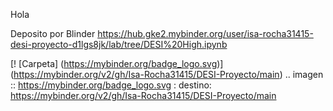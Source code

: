 
Hola 

Deposito por Blinder
https://hub.gke2.mybinder.org/user/isa-rocha31415-desi-proyecto-d1lgs8jk/lab/tree/DESI%20High.ipynb

[! [Carpeta] (https://mybinder.org/badge_logo.svg)] (https://mybinder.org/v2/gh/Isa-Rocha31415/DESI-Proyecto/main)
.. imagen :: https://mybinder.org/badge_logo.svg
 : destino: https://mybinder.org/v2/gh/Isa-Rocha31415/DESI-Proyecto/main
